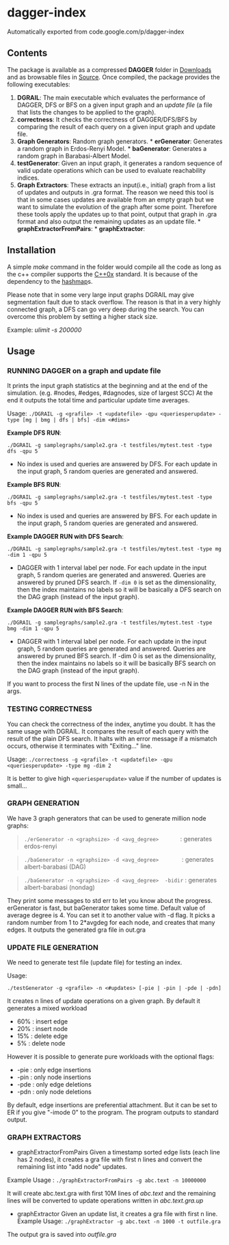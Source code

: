 # dagger-index
Automatically exported from code.google.com/p/dagger-index
## Contents ##
The package is available as a compressed **DAGGER** folder in [Downloads](http://code.google.com/p/dagger-index/downloads/list) and as browsable files in [Source](http://code.google.com/p/dagger-index/source/browse). Once compiled, the package provides the following executables:

  1. **DGRAIL**: The main executable which evaluates the performance of DAGGER, DFS or BFS on a given input graph and an _update file_ (a file that lists the changes to be applied to the graph).
  1. **correctness**: It checks the correctness of DAGGER/DFS/BFS by comparing the result of each query on a given input graph and update file.
  1. **Graph Generators**: Random graph generators.
    * **erGenerator**: Generates a random graph in Erdos-Renyi Model.
    * **baGenerator**: Generates a random graph in Barabasi-Albert Model.
  1. **testGenerator**: Given an input graph, it generates a random sequence of valid update operations which can be used to evaluate reachability indices.
  1. **Graph Extractors**: These extracts an input(i.e., initial) graph from a list of updates and outputs in .gra format. The reason we need this tool is that in some cases updates are available from an empty graph but we want to simulate the evolution of the graph after some point. Therefore these tools apply the updates up to that point, output that graph in .gra format and also output the remaining updates as an update file.
    * **graphExtractorFromPairs**:
    * **graphExtractor**:

## Installation ##
A simple _make_ command in the folder would compile all the code as long as the c++ compiler supports the [C++0x](http://en.wikipedia.org/wiki/C%2B%2B0x) standard. It is because of the dependency to the [hashmap](http://en.wikipedia.org/wiki/Unordered_map_(C%2B%2B))s.

Please note that in some very large input graphs DGRAIL may give segmentation fault due to stack overflow. The reason is that in a very highly connected graph, a DFS can go very deep during the search. You can overcome this problem by setting a higher stack size.

Example: _ulimit -s 200000_

## Usage ##

### RUNNING DAGGER on a graph and update file ###
It prints the input graph statistics at the beginning and at the end of the simulation.
(e.g. #nodes, #edges, #dagnodes, size of largest SCC)
At the end it outputs the total time and particular update time averages.

Usage:
`./DGRAIL -g <grafile> -t <updatefile> -qpu <queriesperupdate> -type [mg | bmg | dfs | bfs] -dim <#dims>`

**Example DFS RUN**:

`./DGRAIL -g samplegraphs/sample2.gra -t testfiles/mytest.test -type dfs -qpu 5`
  * No index is used and queries are answered by DFS. For each update in the input graph, 5 random queries are generated and answered.

**Example BFS RUN**:

`./DGRAIL -g samplegraphs/sample2.gra -t testfiles/mytest.test -type bfs -qpu 5`
  * No index is used and queries are answered by BFS. For each update in the input graph, 5 random queries are generated and answered.

**Example DAGGER RUN with DFS Search**:

`./DGRAIL -g samplegraphs/sample2.gra -t testfiles/mytest.test -type mg -dim 1 -qpu 5`
  * DAGGER with 1 interval label per node. For each update in the input graph, 5 random queries are generated and answered. Queries are answered by pruned DFS search. If `-dim 0` is set as the dimensionality, then the index maintains no labels so it will be basically a DFS search on the DAG graph (instead of the input graph).

**Example DAGGER RUN with BFS Search**:

`./DGRAIL -g samplegraphs/sample2.gra -t testfiles/mytest.test -type bmg -dim 1 -qpu 5`
  * DAGGER with 1 interval label per node. For each update in the input graph, 5 random queries are generated and answered. Queries are answered by pruned BFS search. If -dim 0 is set as the dimensionality, then the index maintains no labels so it will be basically BFS search on the DAG graph (instead of the input graph).

If you want to process the first N lines of the update file, use -n N in the args.

### TESTING CORRECTNESS ###
You can check the correctness of the index, anytime you doubt. It has the same usage with DGRAIL. It compares the result of each query with the result of the plain DFS search. It halts with an error message if a mismatch occurs, otherwise it terminates with "Exiting..." line.

Usage:
`./correctness -g <grafile> -t <updatefile> -qpu <queriesperupdate> -type mg -dim 2`

It is better to give high `<queriesperupdate>` value if the number of updates is small...

### GRAPH GENERATION ###

We have 3 graph generators that can be used to generate million node graphs:
> `./erGenerator -n <graphsize> -d <avg_degree>       `: generates erdos-renyi

> `./baGenerator -n <graphsize> -d <avg_degree>       `   : generates albert-barabasi (DAG)

> `./baGenerator -n <graphsize> -d <avg_degree>  -bidir`  : generates albert-barabasi (nondag)

They print some messages to std err to let you know about the progress. erGenerator is fast, but baGenerator takes some time. Default value of average degree is 4. You can set it to another value with -d flag. It picks a random number from 1 to 2\*avgdeg for each node, and creates that many edges. It outputs the generated gra file in out.gra

### UPDATE FILE GENERATION ###

We need to generate test file (update file) for testing an index.

Usage:

`./testGenerator -g <grafile> -n <#updates> [-pie | -pin | -pde | -pdn]`

It creates n lines of update operations on a given graph. By default it generates a mixed workload
  * 60% : insert edge
  * 20% : insert node
  * 15% : delete edge
  * 5%  : delete node

However it is possible to generate pure workloads with the optional flags:
  * -pie : only edge insertions
  * -pin : only node insertions
  * -pde : only edge deletions
  * -pdn : only node deletions

By default, edge insertions are preferential attachment. But it can be set to ER if you give "-imode 0" to the program. The program outputs to standard output.

### GRAPH EXTRACTORS ###

  * graphExtractorFromPairs
Given a timestamp sorted edge lists (each line has 2 nodes), it creates a gra file with first n lines and convert the remaining list into "add node" updates.

Example Usage :
`./graphExtractorFromPairs -g abc.text -n 10000000`

It will create abc.text.gra with first 10M lines of _abc.text_ and the remaining lines will be converted to update operations written in _abc.text.gra.up_

  * graphExtractor
Given an update list, it creates a gra file with first n line.
Example Usage:
`./graphExtractor -g abc.text -n 1000 -t outfile.gra`

The output gra is saved into _outfile.gra_
